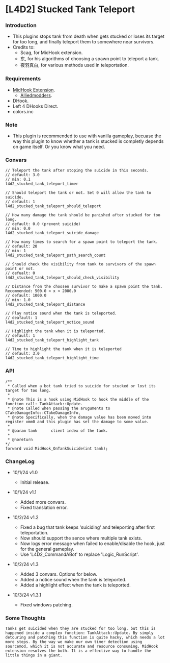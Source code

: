 # [L4D2] Stucked Tank Teleport

### Introduction

- This plugins stops tank from death when gets stucked or loses its target for too long, and finally teleport them to somewhere near survivors.
- Credits to:
  - Scag, for MidHook extension.
  - 东, for his algorithms of choosing a spawn point to teleport a tank.
  - 夜羽真白, for various methods used in teleportation.

### Requirements

- [MidHook Extension](https://github.com/Scags/SM-MidHooks).
  - [Alliedmodders](https://forums.alliedmods.net/showthread.php?t=343973).
- DHook.
- Left 4 DHooks Direct.
- colors.inc

### Note

- This plugin is recommended to use with vanilla gameplay, becuase the way this plugin to know whether a tank is stucked is completly depends on game itself. Or you know what you need.

### Convars

```
// Teleport the tank after stoping the suicide in this seconds.
// default: 3.0
// min: 0.1
l4d2_stucked_tank_teleport_timer

// Should teleport the tank or not. Set 0 will allow the tank to suicide.
// default: 1
l4d2_stucked_tank_teleport_should_teleport

// How many damage the tank should be panished after stucked for too long.
// default: 0.0 (prevent suicide)
// min: 0.0
l4d2_stucked_tank_teleport_suicide_damage

// How many times to search for a spawn point to teleport the tank.
// default: 20
// min: 1
l4d2_stucked_tank_teleport_path_search_count

// Should check the visibility from tank to survivors of the spawn point or not.
// defualt: 0
l4d2_stucked_tank_teleport_should_check_visibility

// Distance from the choosen survivor to make a spawn point the tank. Recommended: 500.0 < x < 2000.0
// default: 1000.0
// min: 1.0
l4d2_stucked_tank_teleport_distance

// Play notice sound when the tank is teleported.
// deafault: 1
l4d2_stucked_tank_teleport_notice_sound

// Highlight the tank when it is teleported.
// default: 1
l4d2_stucked_tank_teleport_highlight_tank

// Time to highlight the tank when it is teleported
// default: 3.0
l4d2_stucked_tank_teleport_highlight_time
```

### API

```sourcepawn
/**
 * Called when a bot tank tried to suicide for stucked or lost its target for too long.
 * 
 * @note This is a hook using MidHook to hook the middle of the function call: TankAttack::Update.
 * @note Called when passing the aruguments to CTakeDamageInfo::CTakeDamageInfo,
 * @note Specifically, when the damage value has been moved into register xmm0 and this plugin has set the damage to some value.
 * 
 * @param tank      client index of the tank.
 * 
 * @noreturn  
*/
forward void MidHook_OnTankSuicide(int tank);
```

### ChangeLog

- 10/1/24 v1.0
  - Initial release.

- 10/1/24 v1.1
  - Added more convars.
  - Fixed translation error.

- 10/2/24 v1.2
  - Fixed a bug that tank keeps 'suiciding' and teleporting after first teleportation.
  - Now should support the sence where multiple tank exists.
  - Now logs error message when failed to enable/disable the hook, just for the general gameplay.
  - Use 'L4D2_CommandABot' to replace 'Logic_RunScript'.

- 10/2/24 v1.3
  - Added 3 convars. Options for below.
  - Added a notice sound when the tank is teleported.
  - Added a highlight effect when the tank is teleported.

- 10/3/24 v1.3.1
  - Fixed windows patching.

### Some Thoughts

``
Tanks get suicided when they are stucked for too long, but this is happened inside a complex function: TankAttack::Update.
By simply detouring and patching this function is quite hacky, which needs a lot more steps.
By the way we make our own timer detection using sourcemod, which it is not accurate and resource consuming.
MidHook extension resolves the both. It is a effective way to handle the little things in a giant.
``
